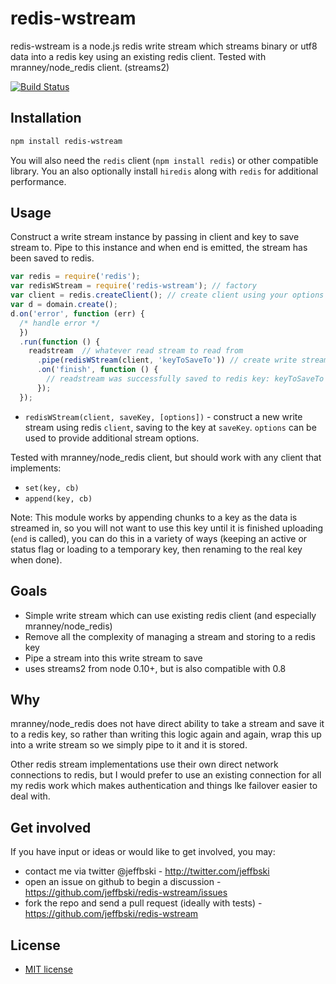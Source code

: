 # redis-wstream

redis-wstream is a node.js redis write stream which streams binary or utf8 data into a redis key using an existing redis client. Tested with mranney/node_redis client. (streams2)

[![Build Status](https://secure.travis-ci.org/jeffbski/redis-wstream.png?branch=master)](http://travis-ci.org/jeffbski/redis-wstream)

## Installation

```bash
npm install redis-wstream
```

You will also need the `redis` client (`npm install redis`) or other compatible library. You an also optionally install `hiredis` along with `redis` for additional performance.

## Usage

Construct a write stream instance by passing in client and key to save stream to. Pipe to this instance and when end is emitted, the stream has been saved to redis.

```javascript
var redis = require('redis');
var redisWStream = require('redis-wstream'); // factory
var client = redis.createClient(); // create client using your options and auth
var d = domain.create();
d.on('error', function (err) {
  /* handle error */
  })
  .run(function () {
    readstream  // whatever read stream to read from
      .pipe(redisWStream(client, 'keyToSaveTo')) // create write stream instance saving to keyToSaveTo
      .on('finish', function () {
        // readstream was successfully saved to redis key: keyToSaveTo
      });
  });
```

 - `redisWStream(client, saveKey, [options])` - construct a new write stream using redis `client`, saving to the key at `saveKey`. `options` can be used to provide additional stream options.

Tested with mranney/node_redis client, but should work with any client that implements:

 - `set(key, cb)`
 - `append(key, cb)`

Note: This module works by appending chunks to a key as the data is streamed in, so you will not want to use this key until it is finished uploading (`end` is called), you can do this in a variety of ways (keeping an active or status flag or loading to a temporary key, then renaming to the real key when done).

## Goals

 - Simple write stream which can use existing redis client (and especially mranney/node_redis)
 - Remove all the complexity of managing a stream and storing to a redis key
 - Pipe a stream into this write stream to save
 - uses streams2 from node 0.10+, but is also compatible with 0.8

## Why

mranney/node_redis does not have direct ability to take a stream and save it to a redis key, so rather than writing this logic again and again, wrap this up into a write stream so we simply pipe to it and it is stored.

Other redis stream implementations use their own direct network connections to redis, but I would prefer to use an existing connection for all my redis work which makes authentication and things lke failover easier to deal with.

## Get involved

If you have input or ideas or would like to get involved, you may:

 - contact me via twitter @jeffbski  - <http://twitter.com/jeffbski>
 - open an issue on github to begin a discussion - <https://github.com/jeffbski/redis-wstream/issues>
 - fork the repo and send a pull request (ideally with tests) - <https://github.com/jeffbski/redis-wstream>

## License

 - [MIT license](http://github.com/jeffbski/redis-wstream/raw/master/LICENSE)

